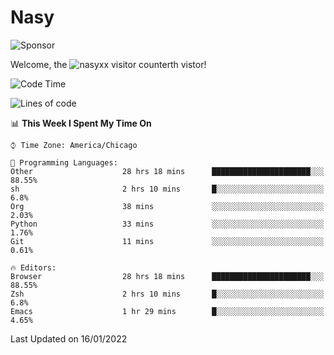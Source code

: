 # Nasy

<!--
<p align="center">
<img height="200" src="https://github-readme-stats.vercel.app/api?username=nasyxx&count_private=true&show_icons=true&theme=dracula&include_all_commits=true"/>
<img height="200" src="https://github-readme-stats.vercel.app/api/top-langs/?username=nasyxx&theme=dracula&hide=html,jupyter+notebook&count_private=true&show_icons=true"/>
</p>

  
----------------
-->

![Sponsor](https://img.shields.io/static/v1.svg?label=Sponsor&message=%E2%9D%A4&logo=GitHub&style=flat&color=pink)
 
Welcome, the ![nasyxx visitor counter](https://count.getloli.com/get/@nasyxx?theme=rule34)th vistor!
 
<!--START_SECTION:waka-->
![Code Time](http://img.shields.io/badge/Code%20Time-1%2C733%20hrs%2016%20mins-blue)

![Lines of code](https://img.shields.io/badge/From%20Hello%20World%20I%27ve%20Written-5%20Million%20lines%20of%20code-blue)

📊 **This Week I Spent My Time On** 

```text
⌚︎ Time Zone: America/Chicago

💬 Programming Languages: 
Other                    28 hrs 18 mins      ██████████████████████░░░   88.55% 
sh                       2 hrs 10 mins       █░░░░░░░░░░░░░░░░░░░░░░░░   6.8% 
Org                      38 mins             ░░░░░░░░░░░░░░░░░░░░░░░░░   2.03% 
Python                   33 mins             ░░░░░░░░░░░░░░░░░░░░░░░░░   1.76% 
Git                      11 mins             ░░░░░░░░░░░░░░░░░░░░░░░░░   0.61%

🔥 Editors: 
Browser                  28 hrs 18 mins      ██████████████████████░░░   88.55% 
Zsh                      2 hrs 10 mins       █░░░░░░░░░░░░░░░░░░░░░░░░   6.8% 
Emacs                    1 hr 29 mins        █░░░░░░░░░░░░░░░░░░░░░░░░   4.65%

```


 Last Updated on 16/01/2022
<!--END_SECTION:waka-->

<!-- ![visitors](https://visitor-badge.laobi.icu/badge?page_id=nasyxx.nasyxx) -->
